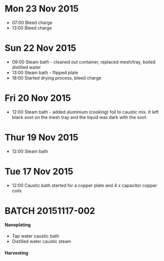 
# Mon 23 Nov 2015
- 07:00 Bleed charge
- 13:00 Bleed charge

# Sun 22 Nov 2015
- 09:00 Steam bath - cleaned out container, replaced mesh/tray, boiled distilled water
- 13:00 Steam bath - flipped plate
- 18:00 Started drying process, bleed charge 

# Fri 20 Nov 2015
- 12:00 Steam bath - added aluminium (cooking) foil to caustic mix.  It left black soot on the mesh tray and the liquid was dark with the soot.

# Thur 19 Nov 2015
- 12:00 Steam bath 

# Tue 17 Nov 2015
- 12:00 Caustic bath started for a copper plate and 4 x capacitor copper coils


# BATCH 20151117-002
#### Nanoplating 
* Tap water caustic bath
* Distilled water caustic steam

#### Harvesting 
